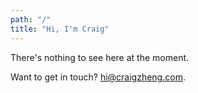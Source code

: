 ```yaml
---
path: "/"
title: "Hi, I'm Craig"
---
```


There's nothing to see here at the moment.

Want to get in touch? [hi@craigzheng.com](mailto:hi@craigzheng.com).
